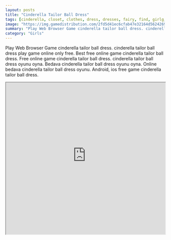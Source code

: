 ```yaml
---
layout: posts
title: "Cinderella Tailor Ball Dress"
tags: [cinderella, closet, clothes, dress, dresses, fairy, find, girlg, hidden, items, objects, princess, room, seek, godmother, free, online, games, oyna, game, free, games, play, play, games]
image: "https://img.gamedistribution.com/2fd5d41ec6cfab47e32164d5624269b1.jpg"
summary: "Play Web Browser Game cinderella tailor ball dress. cinderella tailor ball dress play game online only free. Best free online game cinderella tailor ball dress. Free online game cinderella tailor ball dress. cinderella tailor ball dress oyunu oyna. Bedava cinderella tailor ball dress oyunu oyna. Online bedava cinderella tailor ball dress oyunu. Android, ios free game cinderella tailor ball dress."
category: "Girls"
---
```


Play Web Browser Game cinderella tailor ball dress. cinderella tailor ball dress play game online only free. Best free online game cinderella tailor ball dress. Free online game cinderella tailor ball dress. cinderella tailor ball dress oyunu oyna. Bedava cinderella tailor ball dress oyunu oyna. Online bedava cinderella tailor ball dress oyunu. Android, ios free game cinderella tailor ball dress.

<iframe width="100%" height="480px;" src="https://flash.gamedistribution.com?game=2fd5d41ec6cfab47e32164d5624269b1"></iframe>